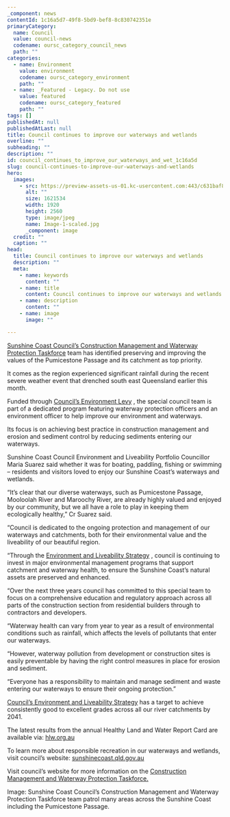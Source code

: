 ```yaml
---
_component: news
contentId: 1c16a5d7-49f8-5bd9-bef8-8c830742351e
primaryCategory:
  name: Council
  value: council-news
  codename: oursc_category_council_news
  path: ""
categories:
  - name: Environment
    value: environment
    codename: oursc_category_environment
    path: ""
  - name: _Featured - Legacy. Do not use
    value: featured
    codename: oursc_category_featured
    path: ""
tags: []
publishedAt: null
publishedAtLast: null
title: Council continues to improve our waterways and wetlands
overline: ""
subheading: ""
description: ""
id: council_continues_to_improve_our_waterways_and_wet_1c16a5d
slug: council-continues-to-improve-our-waterways-and-wetlands
hero:
  images:
    - src: https://preview-assets-us-01.kc-usercontent.com:443/c631baf8-1b46-001f-580c-d0001b68b4a8/be3876e7-7a35-42af-89f0-01dcb28612a4/Image-1-scaled.jpg
      alt: ""
      size: 1621534
      width: 1920
      height: 2560
      type: image/jpeg
      name: Image-1-scaled.jpg
      _component: image
  credit: ""
  caption: ""
head:
  title: Council continues to improve our waterways and wetlands
  description: ""
  meta:
    - name: keywords
      content: ""
    - name: title
      content: Council continues to improve our waterways and wetlands
    - name: description
      content: ""
    - name: image
      image: ""

---
```

[Sunshine Coast Council’s Construction Management and Waterway Protection Taskforce](https://www.sunshinecoast.qld.gov.au/Environment/Rivers-and-Coast/Erosion-and-Sediment-Control)
&#x20;team has identified preserving and improving the values of the Pumicestone Passage and its catchment as top priority.

It comes as the region experienced significant rainfall during the recent severe weather event that drenched south east Queensland earlier this month.

Funded through [Council’s Environment Levy](https://www.sunshinecoast.qld.gov.au/Environment/Environment-Levy)
, the special council team is part of a dedicated program featuring waterway protection officers and an environment officer to help improve our environment and waterways.

Its focus is on achieving best practice in construction management and erosion and sediment control by reducing sediments entering our waterways.

Sunshine Coast Council Environment and Liveability Portfolio Councillor Maria Suarez said whether it was for boating, paddling, fishing or swimming – residents and visitors loved to enjoy our Sunshine Coast’s waterways and wetlands.

“It’s clear that our diverse waterways, such as Pumicestone Passage, Mooloolah River and Maroochy River, are already highly valued and enjoyed by our community, but we all have a role to play in keeping them ecologically healthy,” Cr Suarez said.

“Council is dedicated to the ongoing protection and management of our waterways and catchments, both for their environmental value and the liveability of our beautiful region.

“Through the [Environment and Liveability Strategy](https://els.sunshinecoast.qld.gov.au/)
, council is continuing to invest in major environmental management programs that support catchment and waterway health, to ensure the Sunshine Coast’s natural assets are preserved and enhanced.

“Over the next three years council has committed to this special team to focus on a comprehensive education and regulatory approach across all parts of the construction section from residential builders through to contractors and developers.

“Waterway health can vary from year to year as a result of environmental conditions such as rainfall, which affects the levels of pollutants that enter our waterways.

“However, waterway pollution from development or construction sites is easily preventable by having the right control measures in place for erosion and sediment.

“Everyone has a responsibility to maintain and manage sediment and waste entering our waterways to ensure their ongoing protection.”

[Council’s Environment and Liveability Strategy](https://www.sunshinecoast.qld.gov.au/Environment/Environment-Levy)
&#x20;has a target to achieve consistently good to excellent grades across all our river catchments by 2041.

The latest results from the annual Healthy Land and Water Report Card are available via: [hlw.org.au](https://hlw.org.au/)


To learn more about responsible recreation in our waterways and wetlands, visit council’s website: [sunshinecoast.qld.gov.au](https://www.sunshinecoast.qld.gov.au/Environment/Rivers-and-Coast/Waterways-Recreation)


Visit council’s website for more information on the [Construction Management and Waterway Protection Taskforce.](https://www.sunshinecoast.qld.gov.au/Environment/Rivers-and-Coast/Erosion-and-Sediment-Control)


Image: Sunshine Coast Council’s Construction Management and Waterway Protection Taskforce team patrol many areas across the Sunshine Coast including the Pumicestone Passage.
